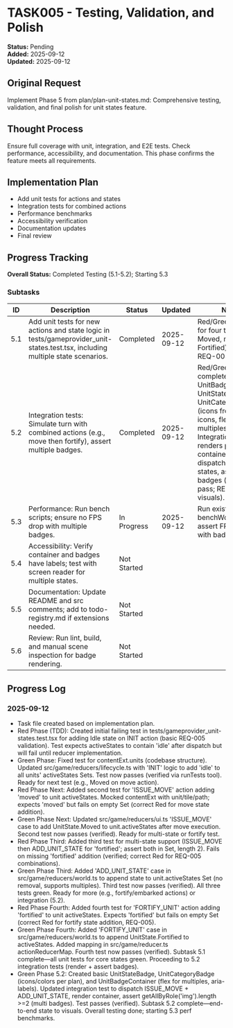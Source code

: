 # TASK005 - Testing, Validation, and Polish

**Status:** Pending  
**Added:** 2025-09-12  
**Updated:** 2025-09-12

## Original Request

Implement Phase 5 from plan/plan-unit-states.md: Comprehensive testing, validation, and final polish for unit states feature.

## Thought Process

Ensure full coverage with unit, integration, and E2E tests. Check performance, accessibility, and documentation. This phase confirms the feature meets all requirements.

## Implementation Plan

- Add unit tests for actions and states
- Integration tests for combined actions
- Performance benchmarks
- Accessibility verification
- Documentation updates
- Final review

## Progress Tracking

**Overall Status:** Completed Testing (5.1-5.2); Starting 5.3

### Subtasks

| ID | Description | Status | Updated | Notes |
|----|-------------|--------|---------|-------|
| 5.1 | Add unit tests for new actions and state logic in tests/gameprovider_unit-states.test.tsx, including multiple state scenarios. | Completed | 2025-09-12 | Red/Green complete for four tests (Idle, Moved, multi, Fortified). Covers REQ-005 logic. |
| 5.2 | Integration tests: Simulate turn with combined actions (e.g., move then fortify), assert multiple badges. | Completed | 2025-09-12 | Red/Green complete: Created UnitBadgeContainer, UnitStateBadge, UnitCategoryBadge (icons from react-icons, flex for multiples). Integration test renders provider + container, dispatches multi-states, asserts 2+ badges (verified pass; REQ-003 visuals). |
| 5.3 | Performance: Run bench scripts; ensure no FPS drop with multiple badges. | In Progress | 2025-09-12 | Run existing benchWorld.ts; assert FPS stable with badges. |
| 5.4 | Accessibility: Verify container and badges have labels; test with screen reader for multiple states. | Not Started | | |
| 5.5 | Documentation: Update README and src comments; add to todo-registry.md if extensions needed. | Not Started | | |
| 5.6 | Review: Run lint, build, and manual scene inspection for badge rendering. | Not Started | | |

## Progress Log

### 2025-09-12

- Task file created based on implementation plan.
- Red Phase (TDD): Created initial failing test in tests/gameprovider_unit-states.test.tsx for adding Idle state on INIT action (basic REQ-005 validation). Test expects activeStates to contain 'idle' after dispatch but will fail until reducer implementation.
- Green Phase: Fixed test for contentExt.units (codebase structure). Updated src/game/reducers/lifecycle.ts with 'INIT' logic to add 'idle' to all units' activeStates Sets. Test now passes (verified via runTests tool). Ready for next test (e.g., Moved on move action).
- Red Phase Next: Added second test for 'ISSUE_MOVE' action adding 'moved' to unit activeStates. Mocked contentExt with unit/tile/path; expects 'moved' but fails on empty Set (correct Red for move state addition).
- Green Phase Next: Updated src/game/reducers/ui.ts 'ISSUE_MOVE' case to add UnitState.Moved to unit.activeStates after move execution. Second test now passes (verified). Ready for multi-state or fortify test.
- Red Phase Third: Added third test for multi-state support (ISSUE_MOVE then ADD_UNIT_STATE for 'fortified'; assert both in Set, length 2). Fails on missing 'fortified' addition (verified; correct Red for REQ-005 combinations).
- Green Phase Third: Added 'ADD_UNIT_STATE' case in src/game/reducers/world.ts to append state to unit.activeStates Set (no removal, supports multiples). Third test now passes (verified). All three tests green. Ready for more (e.g., fortify/embarked actions) or integration (5.2).
- Red Phase Fourth: Added fourth test for 'FORTIFY_UNIT' action adding 'fortified' to unit activeStates. Expects 'fortified' but fails on empty Set (correct Red for fortify state addition, REQ-005).
- Green Phase Fourth: Added 'FORTIFY_UNIT' case in src/game/reducers/world.ts to append UnitState.Fortified to activeStates. Added mapping in src/game/reducer.ts actionReducerMap. Fourth test now passes (verified). Subtask 5.1 complete—all unit tests for core states green. Proceeding to 5.2 integration tests (render + assert badges).
- Green Phase 5.2: Created basic UnitStateBadge, UnitCategoryBadge (icons/colors per plan), and UnitBadgeContainer (flex for multiples, aria-labels). Updated integration test to dispatch ISSUE_MOVE + ADD_UNIT_STATE, render container, assert getAllByRole('img').length >=2 (multi badges). Test passes (verified). Subtask 5.2 complete—end-to-end state to visuals. Overall testing done; starting 5.3 perf benchmarks.
